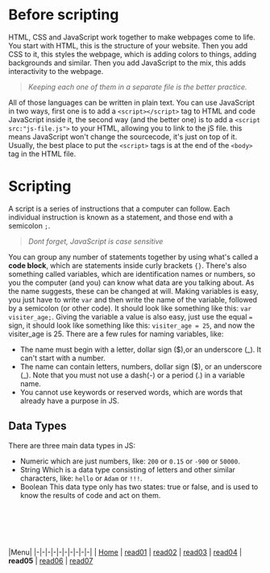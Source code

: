 # Before scripting
HTML, CSS and JavaScript work together to make webpages come to life.
You start with HTML, this is the structure of your website. 
Then you add CSS to it, this styles the webpage, which is adding colors to things, adding backgrounds and similar.
Then you add JavaScript to the mix, this adds interactivity to the webpage.  
> _Keeping each one of them in a separate file is the better practice._

All of those languages can be written in plain text.
You can use JavaScript in two ways, first one is to add a `<script></script>` tag to HTML and code JavaScript inside it, the second way (and the better one) is to add a `<script src:"js-file.js">` to your HTML, allowing you to link to the jS file.
this means JavaScript won't change the sourcecode, it's just on top of it.
Usually, the best place to put the `<script>` tags is at the end of the `<body>` tag in the HTML file.

# Scripting
A script is a series of instructions that a computer can follow. Each individual instruction is known as a statement, and those end with a semicolon `;`.
> _Dont forget, JavaScript is case sensitive_

You can group any number of statements together by using what's called a **code block**, which are statements inside curly brackets `{}`.
There's also something called variables, which are identification names or numbers, so you the computer (and you) can know what data are you talking about. As the name suggests, these can be changed at will.
Making variables is easy, you just have to write `var` and then write the name of the variable, followed by a semicolon (or other code).
It should look like something like this: `var visiter_age;`.
Giving the variable a value is also easy, just use the equal `=` sign, it should look like something like this: `visiter_age = 25`, and now the visiter_age is 25.
There are a few rules for naming variables, like:
* The name must begin with a letter, dollar sign ($),or an underscore (_). It can't start with a number. 
* The name can contain letters, numbers, dollar sign ($), or an 
underscore (_). Note that you must not use a dash(-) or a period (.) in a variable name. 
* You cannot use keywords or reserved words, which are words that already have a purpose in JS. 
## Data Types
There are three main data types in JS:
* Numeric
which are just numbers, like: `200` or `0.15` or `-900` or `50000`.
* String 
Which is a data type consisting of letters and other similar characters, like: `hello` or `Adam` or `!!!`.
* Boolean
This data type only has two states: true or false, and is used to know the results of code and act on them.


<br/><br/> 
<br/><br/>  


|Menu|
|-|-|-|-|-|-|-|-|-|-|
| [Home](https://suhaib-ersan.github.io/reading-notes/) | [read01](https://suhaib-ersan.github.io/reading-notes/read01) | [read02](https://suhaib-ersan.github.io/reading-notes/read02) | [read03](https://suhaib-ersan.github.io/reading-notes/read03) | [read04](https://suhaib-ersan.github.io/reading-notes/read04) | **read05** | [read06](https://suhaib-ersan.github.io/reading-notes/read06) | [read07](https://suhaib-ersan.github.io/reading-notes/read07)